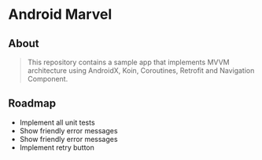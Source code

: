# Android Marvel

## About

> This repository contains a sample app that implements MVVM architecture using AndroidX, Koin, Coroutines, Retrofit and Navigation Component.


## Roadmap
- Implement all unit tests
- Show friendly error messages
- Show friendly error messages
- Implement retry button